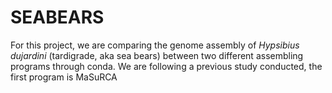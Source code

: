 # SEABEARS

For this project, we are comparing the genome assembly of _Hypsibius dujardini_ (tardigrade, aka sea bears) between two different assembling programs through conda. We are following a previous study conducted, the first program is MaSuRCA
